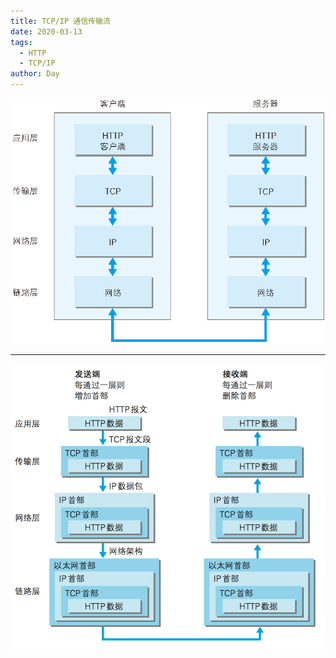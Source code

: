 ```yaml
---
title: TCP/IP 通信传输流
date: 2020-03-13
tags:
  - HTTP
  - TCP/IP
author: Day
---
```


![TCP/IP 通信传输流](/http/tcpip-transform.png)

---

![TCP/IP 通信传输流详情](/http/tcpip-transform-detail.png)
